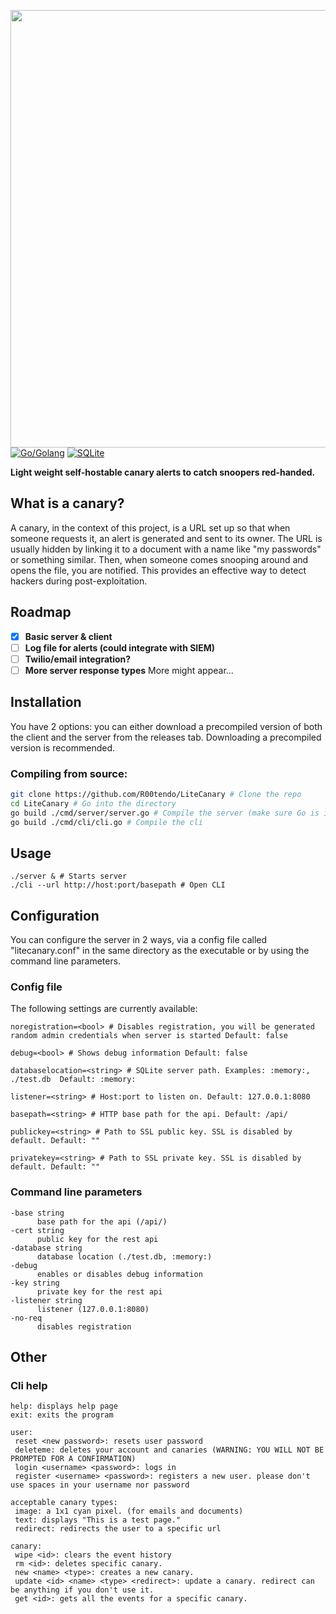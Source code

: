 <img width=700 src="https://github.com/user-attachments/assets/b1d995db-9fdc-4782-bbdd-5f2b07a05f49"></img><br>
[![Go/Golang](https://img.shields.io/badge/go-%2300ADD8.svg?style=for-the-badge&logo=go&logoColor=white)](https://img.shields.io/badge/go-%2300ADD8.svg?style=for-the-badge&logo=go&logoColor=white)
[![SQLite](https://img.shields.io/badge/sqlite-%2307405e.svg?style=for-the-badge&logo=sqlite&logoColor=white)](https://img.shields.io/badge/sqlite-%2307405e.svg?style=for-the-badge&logo=sqlite&logoColor=white)

<b>Light weight self-hostable canary alerts to catch snoopers red-handed.</b>

## What is a canary?
A canary, in the context of this project, is a URL set up so that when someone requests it, an alert is generated and sent to its owner. The URL is usually hidden by linking it to a document with a name like "my passwords" or something similar. Then, when someone comes snooping around and opens the file, you are notified. This provides an effective way to detect hackers during post-exploitation.

## Roadmap
- [x] <b>Basic server & client</b>
- [ ] <b>Log file for alerts (could integrate with SIEM)</b>
- [ ] <b>Twilio/email integration?</b>
- [ ] <b>More server response types</b>
More might appear...

## Installation
You have 2 options: you can either download a precompiled version of both the client and the server from the releases tab. Downloading a precompiled version is recommended.

### Compiling from source:
```bash
git clone https://github.com/R00tendo/LiteCanary # Clone the repo
cd LiteCanary # Go into the directory
go build ./cmd/server/server.go # Compile the server (make sure Go is installed)
go build ./cmd/cli/cli.go # Compile the cli
```

## Usage
```
./server & # Starts server 
./cli --url http://host:port/basepath # Open CLI
```

## Configuration
You can configure the server in 2 ways, via a config file called "litecanary.conf" in the same directory as the executable or by using the command line parameters. 

### Config file
The following settings are currently available:
```env
noregistration=<bool> # Disables registration, you will be generated random admin credentials when server is started Default: false

debug=<bool> # Shows debug information Default: false

databaselocation=<string> # SQLite server path. Examples: :memory:, ./test.db  Default: :memory:

listener=<string> # Host:port to listen on. Default: 127.0.0.1:8080

basepath=<string> # HTTP base path for the api. Default: /api/

publickey=<string> # Path to SSL public key. SSL is disabled by default. Default: ""

privatekey=<string> # Path to SSL private key. SSL is disabled by default. Default: ""
```

### Command line parameters
```
-base string
      base path for the api (/api/)
-cert string
      public key for the rest api
-database string
      database location (./test.db, :memory:)
-debug
      enables or disables debug information
-key string
      private key for the rest api
-listener string
      listener (127.0.0.1:8080)
-no-req
      disables registration
```

## Other

### Cli help
```
help: displays help page
exit: exits the program

user:
 reset <new password>: resets user password
 deleteme: deletes your account and canaries (WARNING: YOU WILL NOT BE PROMPTED FOR A CONFIRMATION)
 login <username> <password>: logs in
 register <username> <password>: registers a new user. please don't use spaces in your username nor password

acceptable canary types:
 image: a 1x1 cyan pixel. (for emails and documents)
 text: displays "This is a test page."
 redirect: redirects the user to a specific url

canary:
 wipe <id>: clears the event history
 rm <id>: deletes specific canary.
 new <name> <type>: creates a new canary.
 update <id> <name> <type> <redirect>: update a canary. redirect can be anything if you don't use it.
 get <id>: gets all the events for a specific canary.
```

